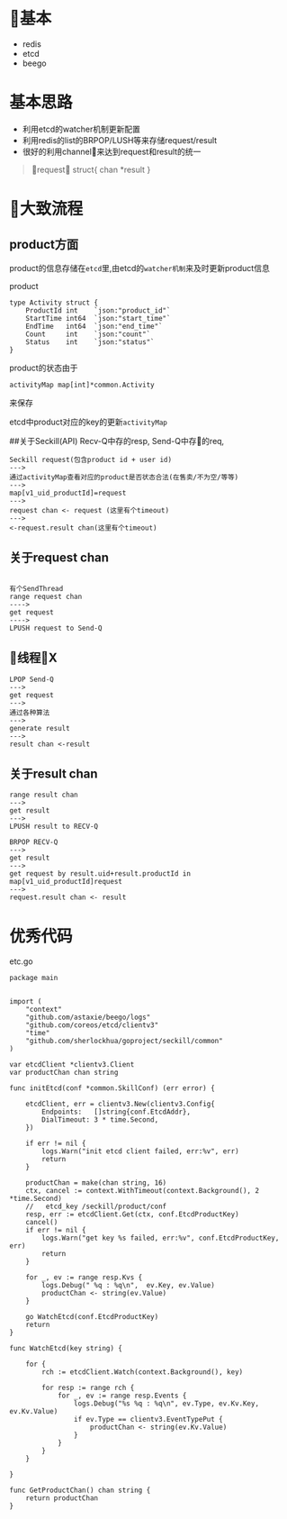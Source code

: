 # 基本
- redis
- etcd
- beego

# 基本思路
- 利用etcd的watcher机制更新配置
- 利用redis的list的BRPOP/LUSH等来存储request/result
- 很好的利用channel来达到request和result的统一

> request struct{
    chan *result
}

# 大致流程
## product方面
product的信息存储在`etcd`里,由etcd的`watcher机制`来及时更新product信息

product
```
type Activity struct {
	ProductId int    `json:"product_id"`
	StartTime int64  `json:"start_time"`
	EndTime   int64	 `json:"end_time"`
	Count     int    `json:"count"`
	Status    int	 `json:"status"`
}
```

product的状态由于
```
activityMap map[int]*common.Activity
```
来保存

etcd中product对应的key的更新`activityMap`


##关于Seckill(API)
Recv-Q中存的resp,
Send-Q中存的req,

```
Seckill request(包含product id + user id)
--->
通过activityMap查看对应的product是否状态合法(在售卖/不为空/等等)
--->
map[v1_uid_productId]=request
--->
request chan <- request (这里有个timeout)
--->
<-request.result chan(这里有个timeout)
```

## 关于request chan
```

有个SendThread
range request chan
---->
get request
---->
LPUSH request to Send-Q
```

## 线程X
```
LPOP Send-Q
--->
get request
--->
通过各种算法
--->
generate result
--->
result chan <-result
```


## 关于result chan
```
range result chan
--->
get result
--->
LPUSH result to RECV-Q
```

```
BRPOP RECV-Q
--->
get result
--->
get request by result.uid+result.productId in map[v1_uid_productId]request
--->
request.result chan <- result
```

# 优秀代码
etc.go
```
package main


import (
	"context"
	"github.com/astaxie/beego/logs"
	"github.com/coreos/etcd/clientv3"
	"time"
	"github.com/sherlockhua/goproject/seckill/common"
)

var etcdClient *clientv3.Client
var productChan chan string

func initEtcd(conf *common.SkillConf) (err error) {

	etcdClient, err = clientv3.New(clientv3.Config{
		Endpoints:   []string{conf.EtcdAddr},
		DialTimeout: 3 * time.Second,
	})

	if err != nil {
		logs.Warn("init etcd client failed, err:%v", err)
		return
	}

	productChan = make(chan string, 16)
	ctx, cancel := context.WithTimeout(context.Background(), 2 *time.Second)
	//   etcd_key /seckill/product/conf
	resp, err := etcdClient.Get(ctx, conf.EtcdProductKey)
	cancel()
	if err != nil {
		logs.Warn("get key %s failed, err:%v", conf.EtcdProductKey, err)
		return
	}

	for _, ev := range resp.Kvs {
		logs.Debug(" %q : %q\n",  ev.Key, ev.Value)
		productChan <- string(ev.Value)
	}
	
	go WatchEtcd(conf.EtcdProductKey)
	return
}

func WatchEtcd(key string) {
	
	for {
		rch := etcdClient.Watch(context.Background(), key)
		
		for resp := range rch {
			for _, ev := range resp.Events {
				logs.Debug("%s %q : %q\n", ev.Type, ev.Kv.Key, ev.Kv.Value)
				if ev.Type == clientv3.EventTypePut {
					productChan <- string(ev.Kv.Value)
				}
			}
		}
	}

}

func GetProductChan() chan string {
	return productChan
}
```
